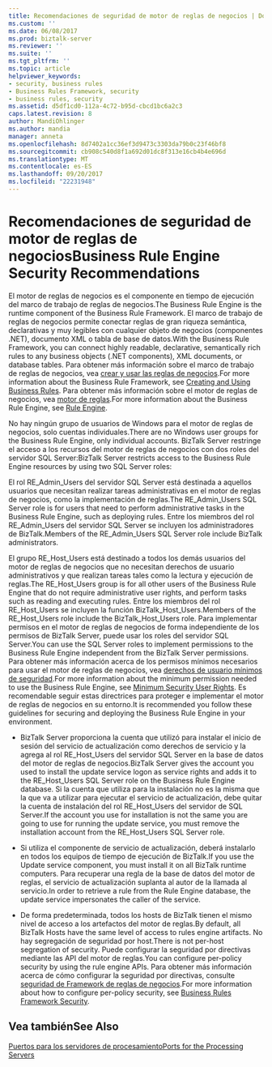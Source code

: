 ```yaml
---
title: Recomendaciones de seguridad de motor de reglas de negocios | Documentos de Microsoft
ms.custom: ''
ms.date: 06/08/2017
ms.prod: biztalk-server
ms.reviewer: ''
ms.suite: ''
ms.tgt_pltfrm: ''
ms.topic: article
helpviewer_keywords:
- security, business rules
- Business Rules Framework, security
- business rules, security
ms.assetid: d5df1cd0-112a-4c72-b95d-cbcd1bc6a2c3
caps.latest.revision: 8
author: MandiOhlinger
ms.author: mandia
manager: anneta
ms.openlocfilehash: 8d7402a1cc36ef3d9473c3303da79b0c23f46bf8
ms.sourcegitcommit: cb908c540d8f1a692d01dc8f313e16cb4b4e696d
ms.translationtype: MT
ms.contentlocale: es-ES
ms.lasthandoff: 09/20/2017
ms.locfileid: "22231948"
---
```

# <a name="business-rule-engine-security-recommendations"></a><span data-ttu-id="cf069-102">Recomendaciones de seguridad de motor de reglas de negocios</span><span class="sxs-lookup"><span data-stu-id="cf069-102">Business Rule Engine Security Recommendations</span></span>
<span data-ttu-id="cf069-103">El motor de reglas de negocios es el componente en tiempo de ejecución del marco de trabajo de reglas de negocios.</span><span class="sxs-lookup"><span data-stu-id="cf069-103">The Business Rule Engine is the runtime component of the Business Rule Framework.</span></span> <span data-ttu-id="cf069-104">El marco de trabajo de reglas de negocios permite conectar reglas de gran riqueza semántica, declarativas y muy legibles con cualquier objeto de negocios (componentes .NET), documento XML o tabla de base de datos.</span><span class="sxs-lookup"><span data-stu-id="cf069-104">With the Business Rule Framework, you can connect highly readable, declarative, semantically rich rules to any business objects (.NET components), XML documents, or database tables.</span></span> <span data-ttu-id="cf069-105">Para obtener más información sobre el marco de trabajo de reglas de negocios, vea [crear y usar las reglas de negocios](../core/creating-and-using-business-rules.md).</span><span class="sxs-lookup"><span data-stu-id="cf069-105">For more information about the Business Rule Framework, see [Creating and Using Business Rules](../core/creating-and-using-business-rules.md).</span></span> <span data-ttu-id="cf069-106">Para obtener más información sobre el motor de reglas de negocios, vea [motor de reglas](../core/rule-engine.md).</span><span class="sxs-lookup"><span data-stu-id="cf069-106">For more information about the Business Rule Engine, see [Rule Engine](../core/rule-engine.md).</span></span>  
  
 <span data-ttu-id="cf069-107">No hay ningún grupo de usuarios de Windows para el motor de reglas de negocios, solo cuentas individuales.</span><span class="sxs-lookup"><span data-stu-id="cf069-107">There are no Windows user groups for the Business Rule Engine, only individual accounts.</span></span> <span data-ttu-id="cf069-108">BizTalk Server restringe el acceso a los recursos del motor de reglas de negocios con dos roles del servidor SQL Server:</span><span class="sxs-lookup"><span data-stu-id="cf069-108">BizTalk Server restricts access to the Business Rule Engine resources by using two SQL Server roles:</span></span>  
  
 <span data-ttu-id="cf069-109">El rol RE_Admin_Users del servidor SQL Server está destinada a aquellos usuarios que necesitan realizar tareas administrativas en el motor de reglas de negocios, como la implementación de reglas.</span><span class="sxs-lookup"><span data-stu-id="cf069-109">The RE_Admin_Users SQL Server role is for users that need to perform administrative tasks in the Business Rule Engine, such as deploying rules.</span></span> <span data-ttu-id="cf069-110">Entre los miembros del rol RE_Admin_Users del servidor SQL Server se incluyen los administradores de BizTalk.</span><span class="sxs-lookup"><span data-stu-id="cf069-110">Members of the RE_Admin_Users SQL Server role include BizTalk administrators.</span></span>  
  
 <span data-ttu-id="cf069-111">El grupo RE_Host_Users está destinado a todos los demás usuarios del motor de reglas de negocios que no necesitan derechos de usuario administrativos y que realizan tareas tales como la lectura y ejecución de reglas.</span><span class="sxs-lookup"><span data-stu-id="cf069-111">The RE_Host_Users group is for all other users of the Business Rule Engine that do not require administrative user rights, and perform tasks such as reading and executing rules.</span></span> <span data-ttu-id="cf069-112">Entre los miembros del rol RE_Host_Users se incluyen la función BizTalk_Host_Users.</span><span class="sxs-lookup"><span data-stu-id="cf069-112">Members of the RE_Host_Users role include the BizTalk_Host_Users role.</span></span> <span data-ttu-id="cf069-113">Para implementar permisos en el motor de reglas de negocios de forma independiente de los permisos de BizTalk Server, puede usar los roles del servidor SQL Server.</span><span class="sxs-lookup"><span data-stu-id="cf069-113">You can use the SQL Server roles to implement permissions to the Business Rule Engine independent from the BizTalk Server permissions.</span></span> <span data-ttu-id="cf069-114">Para obtener más información acerca de los permisos mínimos necesarios para usar el motor de reglas de negocios, vea [derechos de usuario mínimos de seguridad](../core/minimum-security-user-rights.md).</span><span class="sxs-lookup"><span data-stu-id="cf069-114">For more information about the minimum permission needed to use the Business Rule Engine, see [Minimum Security User Rights](../core/minimum-security-user-rights.md).</span></span> <span data-ttu-id="cf069-115">Es recomendable seguir estas directrices para proteger e implementar el motor de reglas de negocios en su entorno.</span><span class="sxs-lookup"><span data-stu-id="cf069-115">It is recommended you follow these guidelines for securing and deploying the Business Rule Engine in your environment.</span></span>  
  
-   <span data-ttu-id="cf069-116">BizTalk Server proporciona la cuenta que utilizó para instalar el inicio de sesión del servicio de actualización como derechos de servicio y la agrega al rol RE_Host_Users del servidor SQL Server en la base de datos del motor de reglas de negocios.</span><span class="sxs-lookup"><span data-stu-id="cf069-116">BizTalk Server gives the account you used to install the update service logon as service rights and adds it to the RE_Host_Users SQL Server role on the Business Rule Engine database.</span></span> <span data-ttu-id="cf069-117">Si la cuenta que utiliza para la instalación no es la misma que la que va a utilizar para ejecutar el servicio de actualización, debe quitar la cuenta de instalación del rol RE_Host_Users del servidor de SQL Server.</span><span class="sxs-lookup"><span data-stu-id="cf069-117">If the account you use for installation is not the same you are going to use for running the update service, you must remove the installation account from the RE_Host_Users SQL Server role.</span></span>  
  
-   <span data-ttu-id="cf069-118">Si utiliza el componente de servicio de actualización, deberá instalarlo en todos los equipos de tiempo de ejecución de BizTalk.</span><span class="sxs-lookup"><span data-stu-id="cf069-118">If you use the Update service component, you must install it on all BizTalk runtime computers.</span></span> <span data-ttu-id="cf069-119">Para recuperar una regla de la base de datos del motor de reglas, el servicio de actualización suplanta al autor de la llamada al servicio.</span><span class="sxs-lookup"><span data-stu-id="cf069-119">In order to retrieve a rule from the Rule Engine database, the update service impersonates the caller of the service.</span></span>  
  
-   <span data-ttu-id="cf069-120">De forma predeterminada, todos los hosts de BizTalk tienen el mismo nivel de acceso a los artefactos del motor de reglas.</span><span class="sxs-lookup"><span data-stu-id="cf069-120">By default, all BizTalk Hosts have the same level of access to rules engine artifacts.</span></span> <span data-ttu-id="cf069-121">No hay segregación de seguridad por host.</span><span class="sxs-lookup"><span data-stu-id="cf069-121">There is not per-host segregation of security.</span></span> <span data-ttu-id="cf069-122">Puede configurar la seguridad por directivas mediante las API del motor de reglas.</span><span class="sxs-lookup"><span data-stu-id="cf069-122">You can configure per-policy security by using the rule engine APIs.</span></span> <span data-ttu-id="cf069-123">Para obtener más información acerca de cómo configurar la seguridad por directivas, consulte [seguridad de Framework de reglas de negocios](../core/business-rules-framework-security.md).</span><span class="sxs-lookup"><span data-stu-id="cf069-123">For more information about how to configure per-policy security, see [Business Rules Framework Security](../core/business-rules-framework-security.md).</span></span>  
  
## <a name="see-also"></a><span data-ttu-id="cf069-124">Vea también</span><span class="sxs-lookup"><span data-stu-id="cf069-124">See Also</span></span>  
 [<span data-ttu-id="cf069-125">Puertos para los servidores de procesamiento</span><span class="sxs-lookup"><span data-stu-id="cf069-125">Ports for the Processing Servers</span></span>](../core/ports-for-the-processing-servers.md)